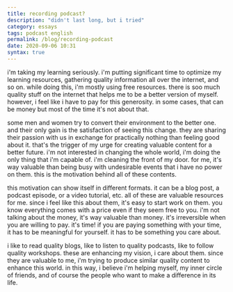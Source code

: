 ```yaml
---
title: recording podcast?
description: "didn't last long, but i tried" 
category: essays
tags: podcast english
permalink: /blog/recording-podcast
date: 2020-09-06 10:31
syntax: true
---
```

i'm taking my learning seriously. i'm putting significant time to optimize my learning resources, gathering quality information all over the internet, and so on. while doing this, i'm mostly using free resources. there is soo much quality stuff on the internet that helps me to be a better version of myself. however, i feel like i have to pay for this generosity. in some cases, that can be money but most of the time it's not about that. 

some men and women try to convert their environment to the better one. and their only gain is the satisfaction of seeing this change. they are sharing their passion with us in exchange for practically nothing than feeling good about it. that's the trigger of my urge for creating valuable content for a better future. i'm not interested in changing the whole world, i'm doing the only thing that i'm capable of. i'm cleaning the front of my door. for me, it's way valuable than being busy with undesirable events that i have no power on them. this is the motivation behind all of these contents.

this motivation can show itself in different formats. it can be a blog post, a podcast episode, or a video tutorial, etc. all of these are valuable resources for me. since i feel like this about them, it's easy to start work on them. you know everything comes with a price even if they seem free to you. i'm not talking about the money, it's way valuable than money. it's irreversible when you are willing to pay. it's time! if you are paying something with your time, it has to be meaningful for yourself. it has to be something you care about. 

i like to read quality blogs, like to listen to quality podcasts, like to follow quality workshops. these are enhancing my vision, i care about them. since they are valuable to me, i'm trying to produce similar quality content to enhance this world. in this way, i believe i'm helping myself, my inner circle of friends, and of course the people who want to make a difference in its life.